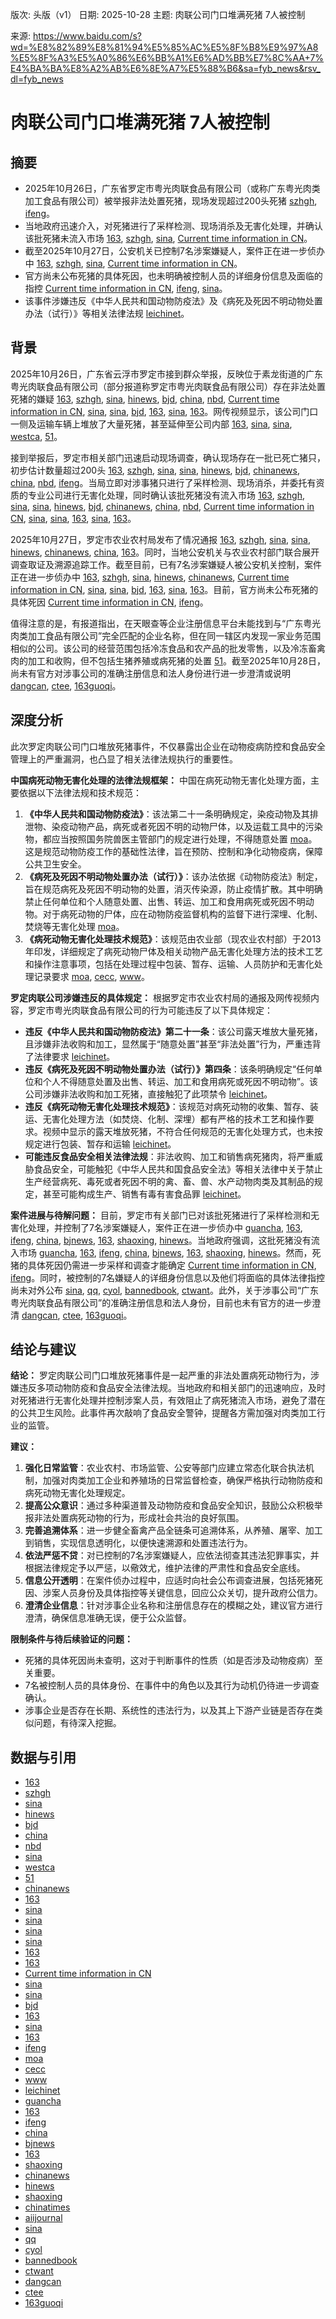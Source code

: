 版次: 头版（v1）
日期: 2025-10-28
主题: 肉联公司门口堆满死猪 7人被控制

来源: https://www.baidu.com/s?wd=%E8%82%89%E8%81%94%E5%85%AC%E5%8F%B8%E9%97%A8%E5%8F%A3%E5%A0%86%E6%BB%A1%E6%AD%BB%E7%8C%AA+7%E4%BA%BA%E8%A2%AB%E6%8E%A7%E5%88%B6&sa=fyb_news&rsv_dl=fyb_news

# 肉联公司门口堆满死猪 7人被控制

## 摘要
- 2025年10月26日，广东省罗定市粤光肉联食品有限公司（或称广东粤光肉类加工食品有限公司）被举报非法处置死猪，现场发现超过200头死猪 [szhgh](https://vertexaisearch.cloud.google.com/grounding-api-redirect/AUZIYQFK78xKcQmsQvIY6-DWIssuwG-fxa37_GmmYuUymO1d03yKL96XHljc-msuhtrrtPGH0IvI7qHfno_qnYs8vme7IvhFeLCtgiSyzegr9e1fk02rfT8dUAOLuBwSzIX5fWTus__adj7nuq1L3Ey_pN9QnUIp4lFTuj4K7g==), [ifeng](https://vertexaisearch.cloud.google.com/grounding-api-redirect/AUZIYQFzp6Yl-M6oAeVpsBRxGMV_FsjLG-Xs7FJ3l5aXLjSnh-ZM5Umt_YeyetK5Df-Vyr8GupGzDwLgUphkyJOMSEUoOuO0lcFjvjv7S6vafJnp7h-EeDO9eB5Nu8Rj-1pGog==)。
- 当地政府迅速介入，对死猪进行了采样检测、现场消杀及无害化处理，并确认该批死猪未流入市场 [163](https://vertexaisearch.cloud.google.com/grounding-api-redirect/AUZIYQEBYho52Ofnoa7qzk-d4tFn9sZccVGTMKRipjJbjT9CH3ZEjK3ZLBw7h6w-bYoJTq1WhXRJYpbjUE8cLlUyd4e9R-LPd_WUsn-h_l4ibUOn04QkfRhqhCU_D1RMMjPSUBfa3DIz6-YOACG01GEOiEw=), [szhgh](https://vertexaisearch.cloud.google.com/grounding-api-redirect/AUZIYQFK78xKcQmsQvIY6-DWIssuwG-fxa37_GmmYuUymO1d03yKL96XHljc-msuhtrrtPGH0IvI7qHfno_qnYs8vme7IvhFeLCtgiSyzegr9e1fk02rfT8dUAOLuBwSzIX5fWTus__adj7nuq1L3Ey_pN9QnUIp4lFTuj4K7g==), [sina](https://vertexaisearch.cloud.google.com/grounding-api-redirect/AUZIYQHvypLfOFxYghwuVkkN7qUFNVDsIR_6EDPkMv5VI5o8XJPt9qQG0WF8DX7yjNt7RMG_TiCA6HUGrr5fiTpQ_JTZH73tJmuo-c35eb4QQi_6xG7Vqv7abwH34425J0uPimGt8kOiYmSX0Why9j1ZlabO9kdlYXvIxU3ImjtiT3e_OREr7_-4q9PMFIRaSJxjKxVQzUl_qxL8Pg==), [Current time information in CN](https://www.google.com/search?q=time+in+CN)。
- 截至2025年10月27日，公安机关已控制7名涉案嫌疑人，案件正在进一步侦办中 [163](https://vertexaisearch.cloud.google.com/grounding-api-redirect/AUZIYQEBYho52Ofnoa7qzk-d4tFn9sZccVGTMKRipjJbjT9CH3ZEjK3ZLBw7h6w-bYoJTq1WhXRJYpbjUE8cLlUyd4e9R-LPd_WUsn-h_l4ibUOn04QkfRhqhCU_D1RMMjPSUBfa3DIz6-YOACG01GEOiEw=), [szhgh](https://vertexaisearch.cloud.google.com/grounding-api-redirect/AUZIYQFK78xKcQmsQvIY6-DWIssuwG-fxa37_GmmYuUymO1d03yKL96XHljc-msuhtrrtPGH0IvI7qHfno_qnYs8vme7IvhFeLCtgiSyzegr9e1fk02rfT8dUAOLuBwSzIX5fWTus__adj7nuq1L3Ey_pN9QnUIp4lFTuj4K7g==), [sina](https://vertexaisearch.cloud.google.com/grounding-api-redirect/AUZIYQHvypLfOFxYghwuVkkN7qUFNVDsIR_6EDPkMv5VI5o8XJPt9qQG0WF8DX7yjNt7RMG_TiCA6HUGrr5fiTpQ_JTZH73tJmuo-c35eb4QQi_6xG7Vqv7abwH34425J0uPimGt8kOiYmSX0Why9j1ZlabO9kdlYXvIxU3ImjtiT3e_OREr7_-4q9PMFIRaSJxjKxVQzUl_qxL8Pg==), [Current time information in CN](https://www.google.com/search?q=time+in+CN)。
- 官方尚未公布死猪的具体死因，也未明确被控制人员的详细身份信息及面临的指控 [Current time information in CN](https://www.google.com/search?q=time+in+CN), [ifeng](https://vertexaisearch.cloud.google.com/grounding-api-redirect/AUZIYQFzp6Yl-M6oAeVpsBRxGMV_FsjLG-Xs7FJ3l5aXLjSnh-ZM5Umt_YeyetK5Df-Vyr8GupGzDwLgUphkyJOMSEUoOuO0lcFjvjv7S6vafJnp7h-EeDO9eB5Nu8Rj-1pGog==), [sina](https://vertexaisearch.cloud.google.com/grounding-api-redirect/AUZIYQEPuROE8V4wHp7reiOq3PEknBWp_v6xeRC0Ytzw-7meKcgv6RihYH4EVhbcSrwhEXFZjJ3kBSKR3NCnH9JqpAzv9U_w1Z9eNk-l-TG37UM3cgIqS-Sn4zTji8bWwl9A2P0jDpDdaLCufRDNO-IphMoO9Lf9jdelJ64JbKXmCTzBYe1bVFM6-8oXV4aY3jUryxOQys7Aecr3)。
- 该事件涉嫌违反《中华人民共和国动物防疫法》及《病死及死因不明动物处置办法（试行）》等相关法律法规 [leichinet](https://vertexaisearch.cloud.google.com/grounding-api-redirect/AUZIYQEH8BDLDgYfKqUIntqBdBvb1vh-bfLq48GwPppAM0Bqao6jjwGhHxI0190_CR7aH4idBnCo4xXkBMXNJOW49eLfpcDKiii3DhulGn00EARZCNTIE1VG0lxJkF6p8mLEo22vx4dx)。

## 背景
2025年10月26日，广东省云浮市罗定市接到群众举报，反映位于素龙街道的广东粤光肉联食品有限公司（部分报道称罗定市粤光肉联食品有限公司）存在非法处置死猪的嫌疑 [163](https://vertexaisearch.cloud.google.com/grounding-api-redirect/AUZIYQEBYho52Ofnoa7qzk-d4tFn9sZccVGTMKRipjJbjT9CH3ZEjK3ZLBw7h6w-bYoJTq1WhXRJYpbjUE8cLlUyd4e9R-LPd_WUsn-h_l4ibUOn04QkfRhqhCU_D1RMMjPSUBfa3DIz6-YOACG01GEOiEw=), [szhgh](https://vertexaisearch.cloud.google.com/grounding-api-redirect/AUZIYQFK78xKcQmsQvIY6-DWIssuwG-fxa37_GmmYuUymO1d03yKL96XHljc-msuhtrrtPGH0IvI7qHfno_qnYs8vme7IvhFeLCtgiSyzegr9e1fk02rfT8dUAOLuBwSzIX5fWTus__adj7nuq1L3Ey_pN9QnUIp4lFTuj4K7g==), [sina](https://vertexaisearch.cloud.google.com/grounding-api-redirect/AUZIYQHvypLfOFxYghwuVkkN7qUFNVDsIR_6EDPkMv5VI5o8XJPt9qQG0WF8DX7yjNt7RMG_TiCA6HUGrr5fiTpQ_JTZH73tJmuo-c35eb4QQi_6xG7Vqv7abwH34425J0uPimGt8kOiYmSX0Why9j1ZlabO9kdlYXvIxU3ImjtiT3e_OREr7_-4q9PMFIRaSJxjKxVQzUl_qxL8Pg==), [hinews](https://vertexaisearch.cloud.google.com/grounding-api-redirect/AUZIYQF36lnn1vOjW21AItp7bcUdF2HZTIJA4fo-WlOYWB4WVZ0_wizBGmsxuvo71k68_PD6fCaz1scc_6Xe1pxXVSqVVVcpM8ro-uew6yuaPJmnfWFvELiD5YkGQdaVbyzefSjqPLIOdYz3-w==), [bjd](https://vertexaisearch.cloud.google.com/grounding-api-redirect/AUZIYQFhXC-U6eeSYnZQBPmGjVaQzrZPGecr_Khqer9nqHi-S4fBnjs4G68x_lgtMSwyjqafuQyXD_mFGnoP2GuPMjfyhEB3ASH1MqSiAFSxzDN-jxvqHbBCUKjaBTXaRbdubsxL3O_gZLnwlipqPWg=), [china](https://vertexaisearch.cloud.google.com/grounding-api-redirect/AUZIYQHs8T4mgsBN65-O6eUSu6ckNS3tJiwp_vTjo-gnwU9oJvClCxipM2ppuODJLJCy2PNq76AC2mDsKByilGGCSNEu-3Xay8eSA5DZ7CU8x-dti6X1d_gkvYqCiEwtbhmKaTc75PGYtPtsWqMx7Pl71m9U1T6BscQuvURlFA==), [nbd](https://vertexaisearch.cloud.google.com/grounding-api-redirect/AUZIYQG2QuNrWbpCDHXfD62NsUyHSuDIqnOpIWkWVXWGS2AX8O8JIx029F4-XT8LY2kAJvVDTh_CmTf90EkedMuE9mqVLyTTfmynI3tKOHTB3j8W2_hQFsURF13EasF7LhNkWZa-ZCiXoyxbFlnnGVSiNj7qCFo=), [Current time information in CN](https://www.google.com/search?q=time+in+CN), [sina](https://vertexaisearch.cloud.google.com/grounding-api-redirect/AUZIYQFx4DmMiXZA-ksKB7yqqTkbAznhRdvtiExUJKuq6Z-2RlBfIguVCfvKqmLeCxzqpYMaxBYCGtGfCZTOHljMxFOhblkjsWDNJGDrj6tkBsg86yZBiLWtqFF0hy7Y16LsuGI6pSifuOSLGDQwuD7u56lRPjWZrWwoyX1a5UmwZIEBherzFB4k41HN5_rpyRnfHe9giUZEaas5MQ==), [sina](https://vertexaisearch.cloud.google.com/grounding-api-redirect/AUZIYQHTQzud1JCh9r6D0itXuIY11w1k-p9zFVMdenqzp1sCqf54EBo-5w4En8nXhAa0wyz0vQXzT8zDAOQHihWSx5Cr4QCZtgxRuMgQ5tx4HacUSRC1jeZfIR6YFUiNN6cl08JdE1znuYySgT4rF22-23zqQ6fShbsmCqnj1KvhwvR886guCww3UfwPS68n6uxHtoTB1ehuQKvk0fJt_nVIn6e2WA==), [bjd](https://vertexaisearch.cloud.google.com/grounding-api-redirect/AUZIYQFuLyCMU_G5GttyZaHcnH1n3gWBQ3oFLxMl6KFgbilGeBuNVGz23RIPuv2t_BJDbpB_NJXK2JRO_REQQLNMTtiQ37It_ABw-uEkJ7zOjZLf4bngb2CIbGxVDcOyhS0jlV2VIoqCA7hyQJE_2-U=), [163](https://vertexaisearch.cloud.google.com/grounding-api-redirect/AUZIYQEhnZQ1YZWFYaNLoHPsP6BJfZHIDUnVKq2hX11de1I9IuEI4L29D-f8xCLDEI1QJZ3N3Tz2eI_zj3o37V8kOV9BTnEfoqlVNA9lu-w4Gz1dGUnbvo5vQVavz9xWgKyXoKgeiiCZv-ZKQgifDFLZIio=), [sina](https://vertexaisearch.cloud.google.com/grounding-api-redirect/AUZIYQGiqM0Ib4FoysgEDKbeVaDkNEZ6UAwV9lfhhGVWkh2xGuDg7XjB3OhUguU3DjFoaxoyDfuT9HuCPDmUMUG19egyg4a7eqKWzcYZlWfY1n5wnrnO_yowIRosM7NuaOarimVv0hwcSh8KasUtzTBsPJ_2Gi70XvfseB5aiI6guwPOZ1DHIr9RNpu5IEHZRMwpom6ylpsfsfo5Og==), [163](https://vertexaisearch.cloud.google.com/grounding-api-redirect/AUZIYQEiMLJuixyR86RMSk73KEX3KwaFZ2oMh1rl_gOlfJRkN8VOOBsixWqpSHswqa9zj1pzkXfCyDoSEM8AALcFkorf5Rr8hDY2sjZfGdw07pfM6F_bwe54KFAX6ZHLLqFoE1AwLaTiC5OqSj3sh2VtdhFaPeD8UAv_2gQedIZSzBF1fx8=)。网传视频显示，该公司门口一侧及运输车辆上堆放了大量死猪，甚至延伸至公司内部 [163](https://vertexaisearch.cloud.google.com/grounding-api-redirect/AUZIYQEBYho52Ofnoa7qzk-d4tFn9sZccVGTMKRipjJbjT9CH3ZEjK3ZLBw7h6w-bYoJTq1WhXRJYpbjUE8cLlUyd4e9R-LPd_WUsn-h_l4ibUOn04QkfRhqhCU_D1RMMjPSUBfa3DIz6-YOACG01GEOiEw=), [sina](https://vertexaisearch.cloud.google.com/grounding-api-redirect/AUZIYQHvypLfOFxYghwuVkkN7qUFNVDsIR_6EDPkMv5VI5o8XJPt9qQG0WF8DX7yjNt7RMG_TiCA6HUGrr5fiTpQ_JTZH73tJmuo-c35eb4QQi_6xG7Vqv7abwH34425J0uPimGt8kOiYmSX0Why9j1ZlabO9kdlYXvIxU3ImjtiT3e_OREr7_-4q9PMFIRaSJxjKxVQzUl_qxL8Pg==), [sina](https://vertexaisearch.cloud.google.com/grounding-api-redirect/AUZIYQGA9rdhErWFFJo1RMEqQtXwAillOYOT2h-QFphmaq_gtO3idKgIyAvc6B4AtFWgaa9S8ZGqJ7rfe6_PCUwIVRr-sNpjOMr87VBPAAtTvxGWmSFeOpEEskMbtarMvUMTFsEPMkQoEr0uw6R9jXGr--r2EGgeei7Csg6IP8tj3rs82eiHraUSsW6SLDnRZafrFP0t-Am5jDGZag==), [westca](https://vertexaisearch.cloud.google.com/grounding-api-redirect/AUZIYQH_1X17FHG-4Mn8EiOvc0TNmJ40mpk9b6_L0bMQBEZvvRv3tJAlJamhJxe1HQF9yiAbV78t89a5KBWUSG9Jd1GUK2aGU_qQfvbS8UiaMeBRTyV-eieFjAxOJLY6c-_cAyC7OrBBiZqJehw5B54VfTZm561G0bG62W2TwQmoxg==), [51](https://vertexaisearch.cloud.google.com/grounding-api-redirect/AUZIYQHwnTjXZwz50S3Zseni51SAqQaxKFMNBUZVfF6ZJ8JupDj2mNHNkNgbJr9u56I3AG3ubOMklDHGporPXBcNL6DPIr3fz1e_xu1OH20q1hw1hpouwW98OEXZltshiAtz_TlS5q5VhSgwPQJOAt31v-G0C31qDR5X)。

接到举报后，罗定市相关部门迅速启动现场调查，确认现场存在一批已死亡猪只，初步估计数量超过200头 [163](https://vertexaisearch.cloud.google.com/grounding-api-redirect/AUZIYQEBYho52Ofnoa7qzk-d4tFn9sZccVGTMKRipjJbjT9CH3ZEjK3ZLBw7h6w-bYoJTq1WhXRJYpbjUE8cLlUyd4e9R-LPd_WUsn-h_l4ibUOn04QkfRhqhCU_D1RMMjPSUBfa3DIz6-YOACG01GEOiEw=), [szhgh](https://vertexaisearch.cloud.google.com/grounding-api-redirect/AUZIYQFK78xKcQmsQvIY6-DWIssuwG-fxa37_GmmYuUymO1d03yKL96XHljc-msuhtrrtPGH0IvI7qHfno_qnYs8vme7IvhFeLCtgiSyzegr9e1fk02rfT8dUAOLuBwSzIX5fWTus__adj7nuq1L3Ey_pN9QnUIp4lFTuj4K7g==), [sina](https://vertexaisearch.cloud.google.com/grounding-api-redirect/AUZIYQHvypLfOFxYghwuVkkN7qUFNVDsIR_6EDPkMv5VI5o8XJPt9qQG0WF8DX7yjNt7RMG_TiCA6HUGrr5fiTpQ_JTZH73tJmuo-c35eb4QQi_6xG7Vqv7abwH34425J0uPimGt8kOiYmSX0Why9j1ZlabO9kdlYXvIxU3ImjtiT3e_OREr7_-4q9PMFIRaSJxjKxVQzUl_qxL8Pg==), [sina](https://vertexaisearch.cloud.google.com/grounding-api-redirect/AUZIYQGA9rdhErWFFJo1RMEqQtXwAillOYOT2h-QFphmaq_gtO3idKgIyAvc6B4AtFWgaa9S8ZGqJ7rfe6_PCUwIVRr-sNpjOMr87VBPAAtTvxGWmSFeOpEEskMbtarMvUMTFsEPMkQoEr0uw6R9jXGr--r2EGgeei7Csg6IP8tj3rs82eiHraUSsW6SLDnRZafrFP0t-Am5jDGZag==), [hinews](https://vertexaisearch.cloud.google.com/grounding-api-redirect/AUZIYQF36lnn1vOjW21AItp7bcUdF2HZTIJA4fo-WlOYWB4WVZ0_wizBGmsxuvo71k68_PD6fCaz1scc_6Xe1pxXVSqVVVcpM8ro-uew6yuaPJmnfWFvELiD5YkGQdaVbyzefSjqPLIOdYz3-w==), [bjd](https://vertexaisearch.cloud.google.com/grounding-api-redirect/AUZIYQFhXC-U6eeSYnZQBPmGjVaQzrZPGecr_Khqer9nqHi-S4fBnjs4G68x_lgtMSwyjqafuQyXD_mFGnoP2GuPMjfyhEB3ASH1MqSiAFSxzDN-jxvqHbBCUKjaBTXaRbdubsxL3O_gZLnwlipqPWg=), [chinanews](https://vertexaisearch.cloud.google.com/grounding-api-redirect/AUZIYQGGgEFOhtvG6VyaabeBgZebaxODHTtY2OrB21BtBsaaWWrlEjM_PSc7e_WdS-4Bk0Hc-OqEGTehQ5uMlY6906upz3miAiBFYMNodWm9UPGKvuAR73qqhzznqH_zaRMbgaIjmsupxEzjp_BCWLui-mQ9KmpOFQ==), [china](https://vertexaisearch.cloud.google.com/grounding-api-redirect/AUZIYQHs8T4mgsBN65-O6eUSu6ckNS3tJiwp_vTjo-gnwU9oJvClCxipM2ppuODJLJCy2PNq76AC2mDsKByilGGCSNEu-3Xay8eSA5DZ7CU8x-dti6X1d_gkvYqCiEwtbhmKaTc75PGYtPtsWqMx7Pl71m9U1T6BscQuvURlFA==), [nbd](https://vertexaisearch.cloud.google.com/grounding-api-redirect/AUZIYQG2QuNrWbpCDHXfD62NsUyHSuDIqnOpIWkWVXWGS2AX8O8JIx029F4-XT8LY2kAJvVDTh_CmTf90EkedMuE9mqVLyTTfmynI3tKOHTB3j8W2_hQFsURF13EasF7LhNkWZa-ZCiXoyxbFlnnGVSiNj7qCFo=), [ifeng](https://vertexaisearch.cloud.google.com/grounding-api-redirect/AUZIYQFzp6Yl-M6oAeVpsBRxGMV_FsjLG-Xs7FJ3l5aXLjSnh-ZM5Umt_YeyetK5Df-Vyr8GupGzDwLgUphkyJOMSEUoOuO0lcFjvjv7S6vafJnp7h-EeDO9eB5Nu8Rj-1pGog==)。当局立即对涉事猪只进行了采样检测、现场消杀，并委托有资质的专业公司进行无害化处理，同时确认该批死猪没有流入市场 [163](https://vertexaisearch.cloud.google.com/grounding-api-redirect/AUZIYQEBYho52Ofnoa7qzk-d4tFn9sZccVGTMKRipjJbjT9CH3ZEjK3ZLBw7h6w-bYoJTq1WhXRJYpbjUE8cLlUyd4e9R-LPd_WUsn-h_l4ibUOn04QkfRhqhCU_D1RMMjPSUBfa3DIz6-YOACG01GEOiEw=), [szhgh](https://vertexaisearch.cloud.google.com/grounding-api-redirect/AUZIYQFK78xKcQmsQvIY6-DWIssuwG-fxa37_GmmYuUymO1d03yKL96XHljc-msuhtrrtPGH0IvI7qHfno_qnYs8vme7IvhFeLCtgiSyzegr9e1fk02rfT8dUAOLuBwSzIX5fWTus__adj7nuq1L3Ey_pN9QnUIp4lFTuj4K7g==), [sina](https://vertexaisearch.cloud.google.com/grounding-api-redirect/AUZIYQHvypLfOFxYghwuVkkN7qUFNVDsIR_6EDPkMv5VI5o8XJPt9qQG0WF8DX7yjNt7RMG_TiCA6HUGrr5fiTpQ_JTZH73tJmuo-c35eb4QQi_6xG7Vqv7abwH34425J0uPimGt8kOiYmSX0Why9j1ZlabO9kdlYXvIxU3ImjtiT3e_OREr7_-4q9PMFIRaSJxjKxVQzUl_qxL8Pg==), [sina](https://vertexaisearch.cloud.google.com/grounding-api-redirect/AUZIYQGA9rdhErWFFJo1RMEqQtXwAillOYOT2h-QFphmaq_gtO3idKgIyAvc6B4AtFWgaa9S8ZGqJ7rfe6_PCUwIVRr-sNpjOMr87VBPAAtTvxGWmSFeOpEEskMbtarMvUMTFsEPMkQoEr0uw6R9jXGr--r2EGgeei7Csg6IP8tj3rs82eiHraUSsW6SLDnRZafrFP0t-Am5jDGZag==), [hinews](https://vertexaisearch.cloud.google.com/grounding-api-redirect/AUZIYQF36lnn1vOjW21AItp7bcUdF2HZTIJA4fo-WlOYWB4WVZ0_wizBGmsxuvo71k68_PD6fCaz1scc_6Xe1pxXVSqVVVcpM8ro-uew6yuaPJmnfWFvELiD5YkGQdaVbyzefSjqPLIOdYz3-w==), [bjd](https://vertexaisearch.cloud.google.com/grounding-api-redirect/AUZIYQFhXC-U6eeSYnZQBPmGjVaQzrZPGecr_Khqer9nqHi-S4fBnjs4G68x_lgtMSwyjqafuQyXD_mFGnoP2GuPMjfyhEB3ASH1MqSiAFSxzDN-jxvqHbBCUKjaBTXaRbdubsxL3O_gZLnwlipqPWg=), [chinanews](https://vertexaisearch.cloud.google.com/grounding-api-redirect/AUZIYQGGgEFOhtvG6VyaabeBgZebaxODHTtY2OrB21BtBsaaWWrlEjM_PSc7e_WdS-4Bk0Hc-OqEGTehQ5uMlY6906upz3miAiBFYMNodWm9UPGKvuAR73qqhzznqH_zaRMbgaIjmsupxEzjp_BCWLui-mQ9KmpOFQ==), [china](https://vertexaisearch.cloud.google.com/grounding-api-redirect/AUZIYQHs8T4mgsBN65-O6eUSu6ckNS3tJiwp_vTjo-gnwU9oJvClCxipM2ppuODJLJCy2PNq76AC2mDsKByilGGCSNEu-3Xay8eSA5DZ7CU8x-dti6X1d_gkvYqCiEwtbhmKaTc75PGYtPtsWqMx7Pl71m9U1T6BscQuvURlFA==), [nbd](https://vertexaisearch.cloud.google.com/grounding-api-redirect/AUZIYQG2QuNrWbpCDHXfD62NsUyHSuDIqnOpIWkWVXWGS2AX8O8JIx029F4-XT8LY2kAJvVDTh_CmTf90EkedMuE9mqVLyTTfmynI3tKOHTB3j8W2_hQFsURF13EasF7LhNkWZa-ZCiXoyxbFlnnGVSiNj7qCFo=), [Current time information in CN](https://www.google.com/search?q=time+in+CN), [sina](https://vertexaisearch.cloud.google.com/grounding-api-redirect/AUZIYQFx4DmMiXZA-ksKB7yqqTkbAznhRdvtiExUJKuq6Z-2RlBfIguVCfvKqmLeCxzqpYMaxBYCGtGfCZTOHljMxFOhblkjsWDNJGDrj6tkBsg86yZBiLWtqFF0hy7Y16LsuGI6pSifuOSLGDQwuD7u56lRPjWZrWwoyX1a5UmwZIEBherzFB4k41HN5_rpyRnfHe9giUZEaas5MQ==), [sina](https://vertexaisearch.cloud.google.com/grounding-api-redirect/AUZIYQHTQzud1JCh9r6D0itXuIY11w1k-p9zFVMdenqzp1sCqf54EBo-5w4En8nXhAa0wyz0vQXzT8zDAOQHihWSx5Cr4QCZtgxRuMgQ5tx4HacUSRC1jeZfIR6YFUiNN6cl08JdE1znuYySgT4rF22-23zqQ6fShbsmCqnj1KvhwvR886guCww3UfwPS68n6uxHtoTB1ehuQKvk0fJt_nVIn6e2WA==), [163](https://vertexaisearch.cloud.google.com/grounding-api-redirect/AUZIYQEhnZQ1YZWFYaNLoHPsP6BJfZHIDUnVKq2hX11de1I9IuEI4L29D-f8xCLDEI1QJZ3N3Tz2eI_zj3o37V8kOV9BTnEfoqlVNA9lu-w4Gz1dGUnbvo5vQVavz9xWgKyXoKgeiiCZv-ZKQgifDFLZIio=), [sina](https://vertexaisearch.cloud.google.com/grounding-api-redirect/AUZIYQGiqM0Ib4FoysgEDKbeVaDkNEZ6UAwV9lfhhGVWkh2xGuDg7XjB3OhUguU3DjFoaxoyDfuT9HuCPDmUMUG19egyg4a7eqKWzcYZlWfY1n5wnrnO_yowIRosM7NuaOarimVv0hwcSh8KasUtzTBsPJ_2Gi70XvfseB5aiI6guwPOZ1DHIr9RNpu5IEHZRMwpom6ylpsfsfo5Og==), [163](https://vertexaisearch.cloud.google.com/grounding-api-redirect/AUZIYQEiMLJuixyR86RMSk73KEX3KwaFZ2oMh1rl_gOlfJRkN8VOOBsixWqpSHswqa9zj1pzkXfCyDoSEM8AALcFkorf5Rr8hDY2sjZfGdw07pfM6F_bwe54KFAX6ZHLLqFoE1AwLaTiC5OqSj3sh2VtdhFaPeD8UAv_2gQedIZSzBF1fx8=)。

2025年10月27日，罗定市农业农村局发布了情况通报 [163](https://vertexaisearch.cloud.google.com/grounding-api-redirect/AUZIYQEBYho52Ofnoa7qzk-d4tFn9sZccVGTMKRipjJbjT9CH3ZEjK3ZLBw7h6w-bYoJTq1WhXRJYpbjUE8cLlUyd4e9R-LPd_WUsn-h_l4ibUOn04QkfRhqhCU_D1RMMjPSUBfa3DIz6-YOACG01GEOiEw=), [szhgh](https://vertexaisearch.cloud.google.com/grounding-api-redirect/AUZIYQFK78xKcQmsQvIY6-DWIssuwG-fxa37_GmmYuUymO1d03yKL96XHljc-msuhtrrtPGH0IvI7qHfno_qnYs8vme7IvhFeLCtgiSyzegr9e1fk02rfT8dUAOLuBwSzIX5fWTus__adj7nuq1L3Ey_pN9QnUIp4lFTuj4K7g==), [sina](https://vertexaisearch.cloud.google.com/grounding-api-redirect/AUZIYQHvypLfOFxYghwuVkkN7qUFNVDsIR_6EDPkMv5VI5o8XJPt9qQG0WF8DX7yjNt7RMG_TiCA6HUGrr5fiTpQ_JTZH73tJmuo-c35eb4QQi_6xG7Vqv7abwH34425J0uPimGt8kOiYmSX0Why9j1ZlabO9kdlYXvIxU3ImjtiT3e_OREr7_-4q9PMFIRaSJxjKxVQzUl_qxL8Pg==), [sina](https://vertexaisearch.cloud.google.com/grounding-api-redirect/AUZIYQGA9rdhErWFFJo1RMEqQtXwAillOYOT2h-QFphmaq_gtO3idKgIyAvc6B4AtFWgaa9S8ZGqJ7rfe6_PCUwIVRr-sNpjOMr87VBPAAtTvxGWmSFeOpEEskMbtarMvUMTFsEPMkQoEr0uw6R9jXGr--r2EGgeei7Csg6IP8tj3rs82eiHraUSsW6SLDnRZafrFP0t-Am5jDGZag==), [hinews](https://vertexaisearch.cloud.google.com/grounding-api-redirect/AUZIYQF36lnn1vOjW21AItp7bcUdF2HZTIJA4fo-WlOYWB4WVZ0_wizBGmsxuvo71k68_PD6fCaz1scc_6Xe1pxXVSqVVVcpM8ro-uew6yuaPJmnfWFvELiD5YkGQdaVbyzefSjqPLIOdYz3-w==), [chinanews](https://vertexaisearch.cloud.google.com/grounding-api-redirect/AUZIYQGGgEFOhtvG6VyaabeBgZebaxODHTtY2OrB21BtBsaaWWrlEjM_PSc7e_WdS-4Bk0Hc-OqEGTehQ5uMlY6906upz3miAiBFYMNodWm9UPGKvuAR73qqhzznqH_zaRMbgaIjmsupxEzjp_BCWLui-mQ9KmpOFQ==), [china](https://vertexaisearch.cloud.google.com/grounding-api-redirect/AUZIYQHs8T4mgsBN65-O6eUSu6ckNS3tJiwp_vTjo-gnwU9oJvClCxipM2ppuODJLJCy2PNq76AC2mDsKByilGGCSNEu-3Xay8eSA5DZ7CU8x-dti6X1d_gkvYqCiEwtbhmKaTc75PGYtPtsWqMx7Pl71m9U1T6BscQuvURlFA==), [163](https://vertexaisearch.cloud.google.com/grounding-api-redirect/AUZIYQFilUOmRSHuzjl7bPEPdbBxPfQ3A072nM11ikfs_gJtCJ_ZrhekVPBbarDaxT8QIVhYMqdogYVDiD4r6Ui3QvWl34RSa50e40BTls3CFugsGw_BW0uT9bhz9qgOvsyQkS3lB5euZlaBbqSmZFbgOiw=)。同时，当地公安机关与农业农村部门联合展开调查取证及溯源追踪工作。截至目前，已有7名涉案嫌疑人被公安机关控制，案件正在进一步侦办中 [163](https://vertexaisearch.cloud.google.com/grounding-api-redirect/AUZIYQEBYho52Ofnoa7qzk-d4tFn9sZccVGTMKRipjJbjT9CH3ZEjK3ZLBw7h6w-bYoJTq1WhXRJYpbjUE8cLlUyd4e9R-LPd_WUsn-h_l4ibUOn04QkfRhqhCU_D1RMMjPSUBfa3DIz6-YOACG01GEOiEw=), [szhgh](https://vertexaisearch.cloud.google.com/grounding-api-redirect/AUZIYQFK78xKcQmsQvIY6-DWIssuwG-fxa37_GmmYuUymO1d03yKL96XHljc-msuhtrrtPGH0IvI7qHfno_qnYs8vme7IvhFeLCtgiSyzegr9e1fk02rfT8dUAOLuBwSzIX5fWTus__adj7nuq1L3Ey_pN9QnUIp4lFTuj4K7g==), [sina](https://vertexaisearch.cloud.google.com/grounding-api-redirect/AUZIYQHvypLfOFxYghwuVkkN7qUFNVDsIR_6EDPkMv5VI5o8XJPt9qQG0WF8DX7yjNt7RMG_TiCA6HUGrr5fiTpQ_JTZH73tJmuo-c35eb4QQi_6xG7Vqv7abwH34425J0uPimGt8kOiYmSX0Why9j1ZlabO9kdlYXvIxU3ImjtiT3e_OREr7_-4q9PMFIRaSJxjKxVQzUl_qxL8Pg==), [hinews](https://vertexaisearch.cloud.google.com/grounding-api-redirect/AUZIYQF36lnn1vOjW21AItp7bcUdF2HZTIJA4fo-WlOYWB4WVZ0_wizBGmsxuvo71k68_PD6fCaz1scc_6Xe1pxXVSqVVVcpM8ro-uew6yuaPJmnfWFvELiD5YkGQdaVbyzefSjqPLIOdYz3-w==), [chinanews](https://vertexaisearch.cloud.google.com/grounding-api-redirect/AUZIYQGGgEFOhtvG6VyaabeBgZebaxODHTtY2OrB21BtBsaaWWrlEjM_PSc7e_WdS-4Bk0Hc-OqEGTehQ5uMlY6906upz3miAiBFYMNodWm9UPGKvuAR73qqhzznqH_zaRMbgaIjmsupxEzjp_BCWLui-mQ9KmpOFQ==), [Current time information in CN](https://www.google.com/search?q=time+in+CN), [sina](https://vertexaisearch.cloud.google.com/grounding-api-redirect/AUZIYQFx4DmMiXZA-ksKB7yqqTkbAznhRdvtiExUJKuq6Z-2RlBfIguVCfvKqmLeCxzqpYMaxBYCGtGfCZTOHljMxFOhblkjsWDNJGDrj6tkBsg86yZBiLWtqFF0hy7Y16LsuGI6pSifuOSLGDQwuD7u56lRPjWZrWwoyX1a5UmwZIEBherzFB4k41HN5_rpyRnfHe9giUZEaas5MQ==), [sina](https://vertexaisearch.cloud.google.com/grounding-api-redirect/AUZIYQHTQzud1JCh9r6D0itXuIY11w1k-p9zFVMdenqzp1sCqf54EBo-5w4En8nXhAa0wyz0vQXzT8zDAOQHihWSx5Cr4QCZtgxRuMgQ5tx4HacUSRC1jeZfIR6YFUiNN6cl08JdE1znuYySgT4rF22-23zqQ6fShbsmCqnj1KvhwvR886guCww3UfwPS68n6uxHtoTB1ehuQKvk0fJt_nVIn6e2WA==), [bjd](https://vertexaisearch.cloud.google.com/grounding-api-redirect/AUZIYQFuLyCMU_G5GttyZaHcnH1n3gWBQ3oFLxMl6KFgbilGeBuNVGz23RIPuv2t_BJDbpB_NJXK2JRO_REQQLNMTtiQ37It_ABw-uEkJ7zOjZLf4bngb2CIbGxVDcOyhS0jlV2VIoqCA7hyQJE_2-U=), [163](https://vertexaisearch.cloud.google.com/grounding-api-redirect/AUZIYQEhnZQ1YZWFYaNLoHPsP6BJfZHIDUnVKq2hX11de1I9IuEI4L29D-f8xCLDEI1QJZ3N3Tz2eI_zj3o37V8kOV9BTnEfoqlVNA9lu-w4Gz1dGUnbvo5vQVavz9xWgKyXoKgeiiCZv-ZKQgifDFLZIio=), [sina](https://vertexaisearch.cloud.google.com/grounding-api-redirect/AUZIYQGiqM0Ib4FoysgEDKbeVaDkNEZ6UAwV9lfhhGVWkh2xGuDg7XjB3OhUguU3DjFoaxoyDfuT9HuCPDmUMUG19egyg4a7eqKWzcYZlWfY1n5wnrnO_yowIRosM7NuaOarimVv0hwcSh8KasUtzTBsPJ_2Gi70XvfseB5aiI6guwPOZ1DHIr9RNpu5IEHZRMwpom6ylpsfsfo5Og==), [163](https://vertexaisearch.cloud.google.com/grounding-api-redirect/AUZIYQEiMLJuixyR86RMSk73KEX3KwaFZ2oMh1rl_gOlfJRkN8VOOBsixWqpSHswqa9zj1pzkXfCyDoSEM8AALcFkorf5Rr8hDY2sjZfGdw07pfM6F_bwe54KFAX6ZHLLqFoE1AwLaTiC5OqSj3sh2VtdhFaPeD8UAv_2gQedIZSzBF1fx8=)。目前，官方尚未公布死猪的具体死因 [Current time information in CN](https://www.google.com/search?q=time+in+CN), [ifeng](https://vertexaisearch.cloud.google.com/grounding-api-redirect/AUZIYQFzp6Yl-M6oAeVpsBRxGMV_FsjLG-Xs7FJ3l5aXLjSnh-ZM5Umt_YeyetK5Df-Vyr8GupGzDwLgUphkyJOMSEUoOuO0lcFjvjv7S6vafJnp7h-EeDO9eB5Nu8Rj-1pGog==)。

值得注意的是，有报道指出，在天眼查等企业注册信息平台未能找到与“广东粤光肉类加工食品有限公司”完全匹配的企业名称，但在同一辖区内发现一家业务范围相似的公司。该公司的经营范围包括冷冻食品和农产品的批发零售，以及冷冻畜禽肉的加工和收购，但不包括生猪养殖或病死猪的处置 [51](https://vertexaisearch.cloud.google.com/grounding-api-redirect/AUZIYQHwnTjXZwz50S3Zseni51SAqQaxKFMNBUZVfF6ZJ8JupDj2mNHNkNgbJr9u56I3AG3ubOMklDHGporPXBcNL6DPIr3fz1e_xu1OH20q1hw1hpouwW98OEXZltshiAtz_TlS5q5VhSgwPQJOAt31v-G0C31qDR5X)。截至2025年10月28日，尚未有官方对涉事公司的准确注册信息和法人身份进行进一步澄清或说明 [dangcan](https://vertexaisearch.cloud.google.com/grounding-api-redirect/AUZIYQEhM_M6JJlcGIlSGiWayohlR57EvJ0WQkSmjxCdXrYhk1L_We4O0gG_uNiJjqC39_dyAp_MzYpXlF8Xk4DSSJL0lz8mioOvV_nNOJwKy5m6upm9), [ctee](https://vertexaisearch.cloud.google.com/grounding-api-redirect/AUZIYQFJDuLPi5taFZPtZ0LAAOOMhOy8VbMV4ibHuFgYX2Jw_5ii85W6DQGgwr6S3RFmW0SM0cpitKPivKQgajycQbnKMIyTX1BBqJ2b6dtde65LZHmqHqz0_-f3BzjGwjGrfGcyiXyME7Nn5b0dj9Y=), [163guoqi](https://vertexaisearch.cloud.google.com/grounding-api-redirect/AUZIYQEhiPaLp1dRCyDCMlHjqXllnIdpZr1K6B1Bd1XbtnVWooN_hb3Wooktjea44-uj-Y-ycsMSm_-uelooTOL11KUTa21nBhVftbhTvZFI5JzBdunN6uoP1M9zOZfTIOEDkV0wnEaJ54w=)。

## 深度分析
此次罗定肉联公司门口堆放死猪事件，不仅暴露出企业在动物疫病防控和食品安全管理上的严重漏洞，也凸显了相关法律法规执行的重要性。

**中国病死动物无害化处理的法律法规框架：**
中国在病死动物无害化处理方面，主要依据以下法律法规和技术规范：
1.  **《中华人民共和国动物防疫法》**：该法第二十一条明确规定，染疫动物及其排泄物、染疫动物产品，病死或者死因不明的动物尸体，以及运载工具中的污染物，都应当按照国务院兽医主管部门的规定进行处理，不得随意处置 [moa](https://vertexaisearch.cloud.google.com/grounding-api-redirect/AUZIYQHePHi_WD5IZjX3qD7Iq4rbyTMpDVDU9JL3zkXSkOPMZLDnNSTRSLSqZLlGdt-ogzYiMAHSoDWxN_4zNrIYUrX2oLYqsTHLJ1V08kLvsOWJHELWVucsnIr-_8zURQ_I1fTDdwLg1Ji2jBvh7d7D-L1_mPpFdThaRcoJ34qerg==)。这是规范动物防疫工作的基础性法律，旨在预防、控制和净化动物疫病，保障公共卫生安全。
2.  **《病死及死因不明动物处置办法（试行）》**：该办法依据《动物防疫法》制定，旨在规范病死及死因不明动物的处置，消灭传染源，防止疫情扩散。其中明确禁止任何单位和个人随意处置、出售、转运、加工和食用病死或死因不明动物。对于病死动物的尸体，应在动物防疫监督机构的监督下进行深埋、化制、焚烧等无害化处理 [moa](https://vertexaisearch.cloud.google.com/grounding-api-redirect/AUZIYQHePHi_WD5IZjX3qD7Iq4rbyTMpDVDU9JL3zkXSkOPMZLDnNSTRSLSqZLlGdt-ogzYiMAHSoDWxN_4zNrIYUrX2oLYqsTHLJ1V08kLvsOWJHELWVucsnIr-_8zURQ_I1fTDdwLg1Ji2jBvh7d7D-L1_mPpFdThaRcoJ34qerg==)。
3.  **《病死动物无害化处理技术规范》**：该规范由农业部（现农业农村部）于2013年印发，详细规定了病死动物尸体及相关动物产品无害化处理方法的技术工艺和操作注意事项，包括在处理过程中包装、暂存、运输、人员防护和无害化处理记录要求 [moa](https://vertexaisearch.cloud.google.com/grounding-api-redirect/AUZIYQHePHi_WD5IZjX3qD7Iq4rbyTMpDVDU9JL3zkXSkOPMZLDnNSTRSLSqZLlGdt-ogzYiMAHSoDWxN_4zNrIYUrX2oLYqsTHLJ1V08kLvsOWJHELWVucsnIr-_8zURQ_I1fTDdwLg1Ji2jBvh7d7D-L1_mPpFdThaRcoJ34qerg==), [cecc](https://vertexaisearch.cloud.google.com/grounding-api-redirect/AUZIYQGuISWlNkLwl-QXA6GO9il4y52Ud87boF_KmnckDTfKXAJqNJx1rxPEH50ZzPlDhQMH9M94RMI-7FASnMWLDJ5b-5MZVntfG7w01i-rNK-ZhtOLUExjAFTAr9sEF2oJtMqS3eA_YXKSUVjnVCZ7xE2uGPo-V_pZwyWU2021EG2EeMk92hVQPq-HqECVqxtV6b8L9lOZwL28qQB3NdBUGUuz), [www](https://vertexaisearch.cloud.google.com/grounding-api-redirect/AUZIYQEuIl0yEhbqBlUcFl7-VvUR3UD7E3oQzikGE4X2CNRalDVXAeX7txnmLOVJoP1ebU36CkkLOwPxhJ3f25vL27sFKy44dOQasYQGchOtETDZ6B_J4XrxvtazK0qJUW06unzBwAopuw5j1Qt34Q2GcpYa1By1Scs=)。

**罗定肉联公司涉嫌违反的具体规定：**
根据罗定市农业农村局的通报及网传视频内容，罗定市粤光肉联食品有限公司的行为可能违反了以下具体规定：
-   **违反《中华人民共和国动物防疫法》第二十一条**：该公司露天堆放大量死猪，且涉嫌非法收购和加工，显然属于“随意处置”甚至“非法处置”行为，严重违背了法律要求 [leichinet](https://vertexaisearch.cloud.google.com/grounding-api-redirect/AUZIYQEH8BDLDgYfKqUIntqBdBvb1vh-bfLq48GwPppAM0Bqao6jjwGhHxI0190_CR7aH4idBnCo4xXkBMXNJOW49eLfpcDKiii3DhulGn00EARZCNTIE1VG0lxJkF6p8mLEo22vx4dx)。
-   **违反《病死及死因不明动物处置办法（试行）》第四条**：该条明确规定“任何单位和个人不得随意处置及出售、转运、加工和食用病死或死因不明动物”。该公司涉嫌非法收购和加工死猪，直接触犯了此项禁令 [leichinet](https://vertexaisearch.cloud.google.com/grounding-api-redirect/AUZIYQEH8BDLDgYfKqUIntqBdBvb1vh-bfLq48GwPppAM0Bqao6jjwGhHxI0190_CR7aH4idBnCo4xXkBMXNJOW49eLfpcDKiii3DhulGn00EARZCNTIE1VG0lxJkF6p8mLEo22vx4dx)。
-   **违反《病死动物无害化处理技术规范》**：该规范对病死动物的收集、暂存、装运、无害化处理方法（如焚烧、化制、深埋）都有严格的技术工艺和操作要求。视频中显示的露天堆放死猪，不符合任何规范的无害化处理方式，也未按规定进行包装、暂存和运输 [leichinet](https://vertexaisearch.cloud.google.com/grounding-api-redirect/AUZIYQEH8BDLDgYfKqUIntqBdBvb1vh-bfLq48GwPppAM0Bqao6jjwGhHxI0190_CR7aH4idBnCo4xXkBMXNJOW49eLfpcDKiii3DhulGn00EARZCNTIE1VG0lxJkF6p8mLEo22vx4dx)。
-   **可能违反食品安全相关法律法规**：非法收购、加工和销售病死猪肉，将严重威胁食品安全，可能触犯《中华人民共和国食品安全法》等相关法律中关于禁止生产经营病死、毒死或者死因不明的禽、畜、兽、水产动物肉类及其制品的规定，甚至可能构成生产、销售有毒有害食品罪 [leichinet](https://vertexaisearch.cloud.google.com/grounding-api-redirect/AUZIYQEH8BDLDgYfKqUIntqBdBvb1vh-bfLq48GwPppAM0Bqao6jjwGhHxI0190_CR7aH4idBnCo4xXkBMXNJOW49eLfpcDKiii3DhulGn00EARZCNTIE1VG0lxJkF6p8mLEo22vx4dx)。

**案件进展与待解问题：**
目前，罗定市有关部门已对该批死猪进行了采样检测和无害化处理，并控制了7名涉案嫌疑人，案件正在进一步侦办中 [guancha](https://vertexaisearch.cloud.google.com/grounding-api-redirect/AUZIYQHqriVg5o0P-VTw7xpuxSffPu6qonkcgdKczRtdhq3u9PMQhIev8D84lgS9vGyepwKJsMe-CzH7RdDmqV4Z1RtSip54hZfLKAJu7FMF3SpJ0AdMHbufAB9KzdJMn9fst9WV4Px9FkMqlSzXoDsimhw6AQ==), [163](https://vertexaisearch.cloud.google.com/grounding-api-redirect/AUZIYQHb4kWc2rpci1sG1EJ9x9nCUkvD5quQpmSQXZhzV0lRGb4ayeJejcADKcm5XzYmWF49FGNcx8KPoFX9oStWHuuU1HN2ryYKrCAIu4KnO6ZidR6fofLriMJp_wMHqOTzgjOAmMLAnTdG97w6k00aog==), [ifeng](https://vertexaisearch.cloud.google.com/grounding-api-redirect/AUZIYQEajLZ3dEPJpJLxLyiSjlW21mRn8EoBU019aZ-AwuN5P476MkBEYTH8FaQKUQvpq8K2wI-MRgXtS-5LIufjNpIwFRheLAjCl8Yzizej-ulwOGGlXHVXfcU55qENut6u), [china](https://vertexaisearch.cloud.google.com/grounding-api-redirect/AUZIYQGB2ayca8QyV8ehoTSlBTmyW4f4nJgNke8BhcdOvdQ9cgEv9rDzaxVC0kTK1WJxQpQqzPihoqYsqjcianFcoLhP5E91bnWRQx6HvwJ6Is8DtW9PhCj26sb7G3Rf1vr-xiY7kH78AxU8P-bexCO3-2dbH-qswUnTelnH), [bjnews](https://vertexaisearch.cloud.google.com/grounding-api-redirect/AUZIYQGLy1rTT0y-ksxYcOIZLK6eeBxw1IklKpuO8-8xS88Lv7eGsenbMVjmH9RvI_rMqAKzolHBYrBEpxFbcup2mplNiwGqsLAtj40atSOXR4CEreGaRNZzWiK2tDgagPqF_ulEbFKv5L71vKvXwDCVNyVV), [163](https://vertexaisearch.cloud.google.com/grounding-api-redirect/AUZIYQGxrMlwPUuyo03n7TvypGNCK82h71qUbv7x2t1reZ7nZ4FQmm3HhBAhJKSZD_VtIA4Rrb99o34sMte5Yop5GgruNjw2fNxi0U3r3nNPZDpA6eWn7DkEMVxXUNFpX6Qvwj7hFy-7MIBJOJi_x6ekJA==), [shaoxing](https://vertexaisearch.cloud.google.com/grounding-api-redirect/AUZIYQG7lb-dkkOVf9mJFWjfwVcOrDzl6fXATeKLgOWReKixm_qellmsMH43etucsm-d-4CunSwrP1UNBH30PAcGBWoGbWkKlYH6izJKM2kV4rOb1GKcfK55D_mM0wWcAclkcl0lI00=), [hinews](https://vertexaisearch.cloud.google.com/grounding-api-redirect/AUZIYQHhDKlooeP4qS1fDgFjx0UY0RmtFOWCn_VGoBaLkor1NkpNk8QfTOzSfxly314JWHSLMCVJuB2FFX33XxcbVMAAbCL6p314sMjmoio8mdYTOwwFKwxam5UDVhBVIp_A9XDEjjSUMCpp)。当地政府强调，这批死猪没有流入市场 [guancha](https://vertexaisearch.cloud.google.com/grounding-api-redirect/AUZIYQHqriVg5o0P-VTw7xpuxSffPu6qonkcgdKczRtdhq3u9PMQhIev8D84lgS9vGyepwKJsMe-CzH7RdDmqV4Z1RtSip54hZfLKAJu7FMF3SpJ0AdMHbufAB9KzdJMn9fst9WV4Px9FkMqlSzXoDsimhw6AQ==), [163](https://vertexaisearch.cloud.google.com/grounding-api-redirect/AUZIYQHb4kWc2rpci1sG1EJ9x9nCUkvD5quQpmSQXZhzV0lRGb4ayeJejcADKcm5XzYmWF49FGNcx8KPoFX9oStWHuuU1HN2ryYKrCAIu4KnO6ZidR6fofLriMJp_wMHqOTzgjOAmMLAnTdG97w6k00aog==), [ifeng](https://vertexaisearch.cloud.google.com/grounding-api-redirect/AUZIYQEajLZ3dEPJpJLxLyiSjlW21mRn8EoBU019aZ-AwuN5P476MkBEYTH8FaQKUQvpq8K2wI-MRgXtS-5LIufjNpIwFRheLAjCl8Yzizej-ulwOGGlXHVXfcU55qENut6u), [china](https://vertexaisearch.cloud.google.com/grounding-api-redirect/AUZIYQGB2ayca8QyV8ehoTSlBTmyW4f4nJgNke8BhcdOvdQ9cgEv9rDzaxVC0kTK1WJxQpQqzPihoqYsqjcianFcoLhP5E91bnWRQx6HvwJ6Is8DtW9PhCj26sb7G3Rf1vr-xiY7kH78AxU8P-bexCO3-2dbH-qswUnTelnH), [bjnews](https://vertexaisearch.cloud.google.com/grounding-api-redirect/AUZIYQGLy1rTT0y-ksxYcOIZLK6eeBxw1IklKpuO8-8xS88Lv7eGsenbMVjmH9RvI_rMqAKzolHBYrBEpxFbcup2mplNiwGqsLAtj40atSOXR4CEreGaRNZzWiK2tDgagPqF_ulEbFKv5L71vKvXwDCVNyVV), [163](https://vertexaisearch.cloud.google.com/grounding-api-redirect/AUZIYQGxrMlwPUuyo03n7TvypGNCK82h71qUbv7x2t1reZ7nZ4FQmm3HhBAhJKSZD_VtIA4Rrb99o34sMte5Yop5GgruNjw2fNxi0U3r3nNPZDpA6eWn7DkEMVxXUNFpX6Qvwj7hFy-7MIBJOJi_x6ekJA==), [shaoxing](https://vertexaisearch.cloud.google.com/grounding-api-redirect/AUZIYQG7lb-dkkOVf9mJFWjfwVcOrDzl6fXATeKLgOWReKixm_qellmsMH43etucsm-d-4CunSwrP1UNBH30PAcGBWoGbWkKlYH6izJKM2kV4rOb1GKcfK55D_mM0wWcAclkcl0lI00=), [hinews](https://vertexaisearch.cloud.google.com/grounding-api-redirect/AUZIYQHhDKlooeP4qS1fDgFjx0UY0RmtFOWCn_VGoBaLkor1NkpNk8QfTOzSfxly314JWHSLMCVJuB2FFX33XxcbVMAAbCL6p314sMjmoio8mdYTOwwFKwxam5UDVhBVIp_A9XDEjjSUMCpp)。然而，死猪的具体死因仍需进一步采样和调查才能确定 [Current time information in CN](https://www.google.com/search?q=time+in+CN), [ifeng](https://vertexaisearch.cloud.google.com/grounding-api-redirect/AUZIYQFzp6Yl-M6oAeVpsBRxGMV_FsjLG-Xs7FJ3l5aXLjSnh-ZM5Umt_YeyetK5Df-Vyr8GupGzDwLgUphkyJOMSEUoOuO0lcFjvjv7S6vafJnp7h-EeDO9eB5Nu8Rj-1pGog==)。同时，被控制的7名嫌疑人的详细身份信息以及他们将面临的具体法律指控尚未对外公布 [sina](https://vertexaisearch.cloud.google.com/grounding-api-redirect/AUZIYQEPuROE8V4wHp7reiOq3PEknBWp_v6xeRC0Ytzw-7meKcgv6RihYH4EVhbcSrwhEXFZjJ3kBSKR3NCnH9JqpAzv9U_w1Z9eNk-l-TG37UM3cgIqS-Sn4zTji8bWwl9A2P0jDpDdaLCufRDNO-IphMoO9Lf9jdelJ64JbKXmCTzBYe1bVFM6-8oXV4aY3jUryxOQys7Aecr3), [qq](https://vertexaisearch.cloud.google.com/grounding-api-redirect/AUZIYQFKN7WjH8WXo_3hdvMXHMB3D9G_9nt-IkNEC4TE4bq-yAKUiKTlWytZT8RNiFamcqeynDHaEgObcMByeme1xW48-i74o9_QfFzmMTzqp_RQ9kH-PU1QM2T1dj_0zJFRcAwEeCMsYw==), [cyol](https://vertexaisearch.cloud.google.com/grounding-api-redirect/AUZIYQGXuo_QxFcDzcBZnkUtGr2cZg_jN0svFO96HzNSTQiAtkfXaIwVup3WWeD6pt5G9x_4TeVIsuDXvlyLmXQNMkO8XASCPa_tgPz4e9ZsAZisWME2BU3B), [bannedbook](https://vertexaisearch.cloud.google.com/grounding-api-redirect/AUZIYQGoGx6M2WbdQ13I_kdjDwC2kv-D1_xDaEfsmEHCmdqWLgMV-8s6OqwD4dKEANZFfGDatFWBVAYRjdp6Aq8JbYC3TUtrpm_ruVTzeWZPevaldgfCBsrmS2bhEZX18imvxot4FEgS76q8z-UHhcswwuRa2_JHcz57d7WtGKs=), [ctwant](https://vertexaisearch.cloud.google.com/grounding-api-redirect/AUZIYQFGgp02WkW5q5qpZodCGB4IzCKMMQobkKHReU71seZ1FFH4asJCCekaoGlqJy29nnH6D5KOQ6EhzjZgw_1F6pJHelOzUn3lw66f86h6ST78zM2P-844kHGr3qLjJhXaZGWcM0o8uXigKbAskw==)。此外，关于涉事公司“广东粤光肉联食品有限公司”的准确注册信息和法人身份，目前也未有官方的进一步澄清 [dangcan](https://vertexaisearch.cloud.google.com/grounding-api-redirect/AUZIYQEhM_M6JJlcGIlSGiWayohlR57EvJ0WQkSmjxCdXrYhk1L_We4O0gG_uNiJjqC39_dyAp_MzYpXlF8Xk4DSSJL0lz8mioOvV_nNOJwKy5m6upm9), [ctee](https://vertexaisearch.cloud.google.com/grounding-api-redirect/AUZIYQFJDuLPi5taFZPtZ0LAAOOMhOy8VbMV4ibHuFgYX2Jw_5ii85W6DQGgwr6S3RFmW0SM0cpitKPivKQgajycQbnKMIyTX1BBqJ2b6dtde65LZHmqHqz0_-f3BzjGwjGrfGcyiXyME7Nn5b0dj9Y=), [163guoqi](https://vertexaisearch.cloud.google.com/grounding-api-redirect/AUZIYQEhiPaLp1dRCyDCMlHjqXllnIdpZr1K6B1Bd1XbtnVWooN_hb3Wooktjea44-uj-Y-ycsMSm_-uelooTOL11KUTa21nBhVftbhTvZFI5JzBdunN6uoP1M9zOZfTIOEDkV0wnEaJ54w=)。

## 结论与建议
**结论：**
罗定肉联公司门口堆放死猪事件是一起严重的非法处置病死动物行为，涉嫌违反多项动物防疫和食品安全法律法规。当地政府和相关部门的迅速响应，及时对死猪进行无害化处理并控制涉案人员，有效阻止了病死猪流入市场，避免了潜在的公共卫生风险。此事件再次敲响了食品安全警钟，提醒各方需加强对肉类加工行业的监管。

**建议：**
1.  **强化日常监管**：农业农村、市场监管、公安等部门应建立常态化联合执法机制，加强对肉类加工企业和养殖场的日常监督检查，确保严格执行动物防疫和病死动物无害化处理规定。
2.  **提高公众意识**：通过多种渠道普及动物防疫和食品安全知识，鼓励公众积极举报非法处置病死动物的行为，形成社会共治的良好氛围。
3.  **完善追溯体系**：进一步健全畜禽产品全链条可追溯体系，从养殖、屠宰、加工到销售，实现信息透明化，以便快速溯源和处置违法行为。
4.  **依法严惩不贷**：对已控制的7名涉案嫌疑人，应依法彻查其违法犯罪事实，并根据法律规定予以严惩，以儆效尤，维护法律的严肃性和食品安全底线。
5.  **信息公开透明**：在案件侦办过程中，应适时向社会公布调查进展，包括死猪死因、涉案人员身份及具体指控等关键信息，回应公众关切，提升政府公信力。
6.  **澄清企业信息**：针对涉事企业名称和注册信息存在的模糊之处，建议官方进行澄清，确保信息准确无误，便于公众监督。

**限制条件与待后续验证的问题：**
-   死猪的具体死因尚未查明，这对于判断事件的性质（如是否涉及动物疫病）至关重要。
-   7名被控制人员的具体身份、在事件中的角色以及其行为动机仍待进一步调查确认。
-   涉事企业是否存在长期、系统性的违法行为，以及其上下游产业链是否存在类似问题，有待深入挖掘。

## 数据与引用
- [163](https://vertexaisearch.cloud.google.com/grounding-api-redirect/AUZIYQEBYho52Ofnoa7qzk-d4tFn9sZccVGTMKRipjJbjT9CH3ZEjK3ZLBw7h6w-bYoJTq1WhXRJYpbjUE8cLlUyd4e9R-LPd_WUsn-h_l4ibUOn04QkfRhqhCU_D1RMMjPSUBfa3DIz6-YOACG01GEOiEw=)
- [szhgh](https://vertexaisearch.cloud.google.com/grounding-api-redirect/AUZIYQFK78xKcQmsQvIY6-DWIssuwG-fxa37_GmmYuUymO1d03yKL96XHljc-msuhtrrtPGH0IvI7qHfno_qnYs8vme7IvhFeLCtgiSyzegr9e1fk02rfT8dUAOLuBwSzIX5fWTus__adj7nuq1L3Ey_pN9QnUIp4lFTuj4K7g==)
- [sina](https://vertexaisearch.cloud.google.com/grounding-api-redirect/AUZIYQHvypLfOFxYghwuVkkN7qUFNVDsIR_6EDPkMv5VI5o8XJPt9qQG0WF8DX7yjNt7RMG_TiCA6HUGrr5fiTpQ_JTZH73tJmuo-c35eb4QQi_6xG7Vqv7abwH34425J0uPimGt8kOiYmSX0Why9j1ZlabO9kdlYXvIxU3ImjtiT3e_OREr7_-4q9PMFIRaSJxjKxVQzUl_qxL8Pg==)
- [hinews](https://vertexaisearch.cloud.google.com/grounding-api-redirect/AUZIYQF36lnn1vOjW21AItp7bcUdF2HZTIJA4fo-WlOYWB4WVZ0_wizBGmsxuvo71k68_PD6fCaz1scc_6Xe1pxXVSqVVVcpM8ro-uew6yuaPJmnfWFvELiD5YkGQdaVbyzefSjqPLIOdYz3-w==)
- [bjd](https://vertexaisearch.cloud.google.com/grounding-api-redirect/AUZIYQFhXC-U6eeSYnZQBPmGjVaQzrZPGecr_Khqer9nqHi-S4fBnjs4G68x_lgtMSwyjqafuQyXD_mFGnoP2GuPMjfyhEB3ASH1MqSiAFSxzDN-jxvqHbBCUKjaBTXaRbdubsxL3O_gZLnwlipqPWg=)
- [china](https://vertexaisearch.cloud.google.com/grounding-api-redirect/AUZIYQHs8T4mgsBN65-O6eUSu6ckNS3tJiwp_vTjo-gnwU9oJvClCxipM2ppuODJLJCy2PNq76AC2mDsKByilGGCSNEu-3Xay8eSA5DZ7CU8x-dti6X1d_gkvYqCiEwtbhmKaTc75PGYtPtsWqMx7Pl71m9U1T6BscQuvURlFA==)
- [nbd](https://vertexaisearch.cloud.google.com/grounding-api-redirect/AUZIYQG2QuNrWbpCDHXfD62NsUyHSuDIqnOpIWkWVXWGS2AX8O8JIx029F4-XT8LY2kAJvVDTh_CmTf90EkedMuE9mqVLyTTfmynI3tKOHTB3j8W2_hQFsURF13EasF7LhNkWZa-ZCiXoyxbFlnnGVSiNj7qCFo=)
- [sina](https://vertexaisearch.cloud.google.com/grounding-api-redirect/AUZIYQGA9rdhErWFFJo1RMEqQtXwAillOYOT2h-QFphmaq_gtO3idKgIyAvc6B4AtFWgaa9S8ZGqJ7rfe6_PCUwIVRr-sNpjOMr87VBPAAtTvxGWmSFeOpEEskMbtarMvUMTFsEPMkQoEr0uw6R9jXGr--r2EGgeei7Csg6IP8tj3rs82eiHraUSsW6SLDnRZafrFP0t-Am5jDGZag==)
- [westca](https://vertexaisearch.cloud.google.com/grounding-api-redirect/AUZIYQH_1X17FHG-4Mn8EiOvc0TNmJ40mpk9b6_L0bMQBEZvvRv3tJAlJamhJxe1HQF9yiAbV78t89a5KBWUSG9Jd1GUK2aGU_qQfvbS8UiaMeBRTyV-eieFjAxOJLY6c-_cAyC7OrBBiZqJehw5B54VfTZm561G0bG62W2TwQmoxg==)
- [51](https://vertexaisearch.cloud.google.com/grounding-api-redirect/AUZIYQHwnTjXZwz50S3Zseni51SAqQaxKFMNBUZVfF6ZJ8JupDj2mNHNkNgbJr9u56I3AG3ubOMklDHGporPXBcNL6DPIr3fz1e_xu1OH20q1hw1hpouwW98OEXZltshiAtz_TlS5q5VhSgwPQJOAt31v-G0C31qDR5X)
- [chinanews](https://vertexaisearch.cloud.google.com/grounding-api-redirect/AUZIYQGGgEFOhtvG6VyaabeBgZebaxODHTtY2OrB21BtBsaaWWrlEjM_PSc7e_WdS-4Bk0Hc-OqEGTehQ5uMlY6906upz3miAiBFYMNodWm9UPGKvuAR73qqhzznqH_zaRMbgaIjmsupxEzjp_BCWLui-mQ9KmpOFQ==)
- [163](https://vertexaisearch.cloud.google.com/grounding-api-redirect/AUZIYQFilUOmRSHuzjl7bPEPdbBxPfQ3A072nM11ikfs_gJtCJ_ZrhekVPBbarDaxT8QIVhYMqdogYVDiD4r6Ui3QvWl34RSa50e40BTls3CFugsGw_BW0uT9bhz9qgOvsyQkS3lB5euZlaBbqSmZFbgOiw=)
- [sina](https://vertexaisearch.cloud.google.com/grounding-api-redirect/AUZIYQEKgI3Dl3z6VsLYSvz3uBsPL6nDcDQjtzSgwJRtZRZ3uWDQzukFh6BS-xuRmDs2M8kjxm5tHh42cBRmTBG9wt9zpQA7QOTH7AO-7HYmMdqctUTGVCOIJXKKX4yNRnHj4IgVUjSf-T8oeidCGXTBp_-ZVHjht7YWPEmJmFNxdIjvJY-92afv38k3yaje9in-sA==)
- [sina](https://vertexaisearch.cloud.google.com/grounding-api-redirect/AUZIYQHJQ_60v0Iv06D_U8S5UL3JjRjZrvHTuuPNH7IEtN0AEBQdUnwNMTrqIFi8liByHCB88-Wwh6JayDiw2PkyEa7uecn8On8JolVp1zOmGW2RuzTj2rlkWYPQrxKT0FtRdDDYpgCdv-3SciI1cNkBG1QrPTy9rowG9T9x1hcaxstGHfLXY1YNI3qjAScGXrgWd1BBMc6SEpzuzAy7NtX0DOxlXIEe2QeSwON1eX-Bt1e2aZqSbUC5X3csYU_vY-UQlyORQBb2nJv7rzQtmpjtI8c=)
- [sina](https://vertexaisearch.cloud.google.com/grounding-api-redirect/AUZIYQFUnq9A30nxBxUCTTOUNaUIIKhBvQkM0l84yDf5-o3lfa7JWBx4ysHzqXXK8lqPLZZtdGAH7OCZQ1VwTCK5ETp6ZrqpUfgk1B7p9AceVHy35NEsy6KrAGUuxTdc5EyC6II8WVWMVY0NQKGi0GI4YWiBzXp8ZNRiaXMgHXviA_xIhw==)
- [sina](https://vertexaisearch.cloud.google.com/grounding-api-redirect/AUZIYQHTRGEI3Rhbf36a8QUIGgO69ulImj4Rrochpd9wfQPrCIkmuslslVF46sZMs96QG4Ev6t7UbTCy6pY5jCDZxOWz-pnnHbt7uOugc69GVxiuJ1JdJ_tN60g9dfjh9Iw7fXLXhzbKkP0nQ18OWiRY7F3-kXgziS4mEIjveFmMs7WbUMXwtuwA4nWoFOkgHp6Adw==)
- [163](https://vertexaisearch.cloud.google.com/grounding-api-redirect/AUZIYQGlX_b1tbaWI8Qi6z87jDGJNATEquj0PiRo_hJodTIxL9-X_dqcmuDk2k0stn4POP-ETeJboHiy1dVcErVR9W6VwxJqid5If6X-k0O2fZLJpFaZS9ZiI336PtY8qnmAS-zXNfSno6GZKWBn80tCEwQ=)
- [163](https://vertexaisearch.cloud.google.com/grounding-api-redirect/AUZIYQHS6qFodNBFHWn4WM8ReuNYgoWp3TjH7MgFdi3CeizYlr5RZEYnSoSTUHK2IO6r7j9dLIlAzfJIsrrguECvSSl9ZjmOpvK0q5-wBnbXUmsOW75ag57jMvBSLjPkHzr0U3-BcQJRuQuOEvqGHO-c)
- [Current time information in CN](https://www.google.com/search?q=time+in+CN)
- [sina](https://vertexaisearch.cloud.google.com/grounding-api-redirect/AUZIYQFx4DmMiXZA-ksKB7yqqTkbAznhRdvtiExUJKuq6Z-2RlBfIguVCfvKqmLeCxzqpYMaxBYCGtGfCZTOHljMxFOhblkjsWDNJGDrj6tkBsg86yZBiLWtqFF0hy7Y16LsuGI6pSifuOSLGDQwuD7u56lRPjWZrWwoyX1a5UmwZIEBherzFB4k41HN5_rpyRnfHe9giUZEaas5MQ==)
- [sina](https://vertexaisearch.cloud.google.com/grounding-api-redirect/AUZIYQHTQzud1JCh9r6D0itXuIY11w1k-p9zFVMdenqzp1sCqf54EBo-5w4En8nXhAa0wyz0vQXzT8zDAOQHihWSx5Cr4QCZtgxRuMgQ5tx4HacUSRC1jeZfIR6YFUiNN6cl08JdE1znuYySgT4rF22-23zqQ6fShbsmCqnj1KvhwvR886guCww3UfwPS68n6uxHtoTB1ehuQKvk0fJt_nVIn6e2WA==)
- [bjd](https://vertexaisearch.cloud.google.com/grounding-api-redirect/AUZIYQFuLyCMU_G5GttyZaHcnH1n3gWBQ3oFLxMl6KFgbilGeBuNVGz23RIPuv2t_BJDbpB_NJXK2JRO_REQQLNMTtiQ37It_ABw-uEkJ7zOjZLf4bngb2CIbGxVDcOyhS0jlV2VIoqCA7hyQJE_2-U=)
- [163](https://vertexaisearch.cloud.google.com/grounding-api-redirect/AUZIYQEhnZQ1YZWFYaNLoHPsP6BJfZHIDUnVKq2hX11de1I9IuEI4L29D-f8xCLDEI1QJZ3N3Tz2eI_zj3o37V8kOV9BTnEfoqlVNA9lu-w4Gz1dGUnbvo5vQVavz9xWgKyXoKgeiiCZv-ZKQgifDFLZIio=)
- [sina](https://vertexaisearch.cloud.google.com/grounding-api-redirect/AUZIYQGiqM0Ib4FoysgEDKbeVaDkNEZ6UAwV9lfhhGVWkh2xGuDg7XjB3OhUguU3DjFoaxoyDfuT9HuCPDmUMUG19egyg4a7eqKWzcYZlWfY1n5wnrnO_yowIRosM7NuaOarimVv0hwcSh8KasUtzTBsPJ_2Gi70XvfseB5aiI6guwPOZ1DHIr9RNpu5IEHZRMwpom6ylpsfsfo5Og==)
- [163](https://vertexaisearch.cloud.google.com/grounding-api-redirect/AUZIYQEiMLJuixyR86RMSk73KEX3KwaFZ2oMh1rl_gOlfJRkN8VOOBsixWqpSHswqa9zj1pzkXfCyDoSEM8AALcFkorf5Rr8hDY2sjZfGdw07pfM6F_bwe54KFAX6ZHLLqFoE1AwLaTiC5OqSj3sh2VtdhFaPeD8UAv_2gQedIZSzBF1fx8=)
- [ifeng](https://vertexaisearch.cloud.google.com/grounding-api-redirect/AUZIYQFzp6Yl-M6oAeVpsBRxGMV_FsjLG-Xs7FJ3l5aXLjSnh-ZM5Umt_YeyetK5Df-Vyr8GupGzDwLgUphkyJOMSEUoOuO0lcFjvjv7S6vafJnp7h-EeDO9eB5Nu8Rj-1pGog==)
- [moa](https://vertexaisearch.cloud.google.com/grounding-api-redirect/AUZIYQHePHi_WD5IZjX3qD7Iq4rbyTMpDVDU9JL3zkXSkOPMZLDnNSTRSLSqZLlGdt-ogzYiMAHSoDWxN_4zNrIYUrX2oLYqsTHLJ1V08kLvsOWJHELWVucsnIr-_8zURQ_I1fTDdwLg1Ji2jBvh7d7D-L1_mPpFdThaRcoJ34qerg==)
- [cecc](https://vertexaisearch.cloud.google.com/grounding-api-redirect/AUZIYQGuISWlNkLwl-QXA6GO9il4y52Ud87boF_KmnckDTfKXAJqNJx1rxPEH50ZzPlDhQMH9M94RMI-7FASnMWLDJ5b-5MZVntfG7w01i-rNK-ZhtOLUExjAFTAr9sEF2oJtMqS3eA_YXKSUVjnVCZ7xE2uGPo-V_pZwyWU2021EG2EeMk92hVQPq-HqECVqxtV6b8L9lOZwL28qQB3NdBUGUuz)
- [www](https://vertexaisearch.cloud.google.com/grounding-api-redirect/AUZIYQEuIl0yEhbqBlUcFl7-VvUR3UD7E3oQzikGE4X2CNRalDVXAeX7txnmLOVJoP1ebU36CkkLOwPxhJ3f25vL27sFKy44dOQasYQGchOtETDZ6B_J4XrxvtazK0qJUW06unzBwAopuw5j1Qt34Q2GcpYa1By1Scs=)
- [leichinet](https://vertexaisearch.cloud.google.com/grounding-api-redirect/AUZIYQEH8BDLDgYfKqUIntqBdBvb1vh-bfLq48GwPppAM0Bqao6jjwGhHxI0190_CR7aH4idBnCo4xXkBMXNJOW49eLfpcDKiii3DhulGn00EARZCNTIE1VG0lxJkF6p8mLEo22vx4dx)
- [guancha](https://vertexaisearch.cloud.google.com/grounding-api-redirect/AUZIYQHqriVg5o0P-VTw7xpuxSffPu6qonkcgdKczRtdhq3u9PMQhIev8D84lgS9vGyepwKJsMe-CzH7RdDmqV4Z1RtSip54hZfLKAJu7FMF3SpJ0AdMHbufAB9KzdJMn9fst9WV4Px9FkMqlSzXoDsimhw6AQ==)
- [163](https://vertexaisearch.cloud.google.com/grounding-api-redirect/AUZIYQHb4kWc2rpci1sG1EJ9x9nCUkvD5quQpmSQXZhzV0lRGb4ayeJejcADKcm5XzYmWF49FGNcx8KPoFX9oStWHuuU1HN2ryYKrCAIu4KnO6ZidR6fofLriMJp_wMHqOTzgjOAmMLAnTdG97w6k00aog==)
- [ifeng](https://vertexaisearch.cloud.google.com/grounding-api-redirect/AUZIYQEajLZ3dEPJpJLxLyiSjlW21mRn8EoBU019aZ-AwuN5P476MkBEYTH8FaQKUQvpq8K2wI-MRgXtS-5LIufjNpIwFRheLAjCl8Yzizej-ulwOGGlXHVXfcU55qENut6u)
- [china](https://vertexaisearch.cloud.google.com/grounding-api-redirect/AUZIYQGB2ayca8QyV8ehoTSlBTmyW4f4nJgNke8BhcdOvdQ9cgEv9rDzaxVC0kTK1WJxQpQqzPihoqYsqjcianFcoLhP5E91bnWRQx6HvwJ6Is8DtW9PhCj26sb7G3Rf1vr-xiY7kH78AxU8P-bexCO3-2dbH-qswUnTelnH)
- [bjnews](https://vertexaisearch.cloud.google.com/grounding-api-redirect/AUZIYQGLy1rTT0y-ksxYcOIZLK6eeBxw1IklKpuO8-8xS88Lv7eGsenbMVjmH9RvI_rMqAKzolHBYrBEpxFbcup2mplNiwGqsLAtj40atSOXR4CEreGaRNZzWiK2tDgagPqF_ulEbFKv5L71vKvXwDCVNyVV)
- [163](https://vertexaisearch.cloud.google.com/grounding-api-redirect/AUZIYQGxrMlwPUuyo03n7TvypGNCK82h71qUbv7x2t1reZ7nZ4FQmm3HhBAhJKSZD_VtIA4Rrb99o34sMte5Yop5GgruNjw2fNxi0U3r3nNPZDpA6eWn7DkEMVxXUNFpX6Qvwj7hFy-7MIBJOJi_x6ekJA==)
- [shaoxing](https://vertexaisearch.cloud.google.com/grounding-api-redirect/AUZIYQG7lb-dkkOVf9mJFWjfwVcOrDzl6fXATeKLgOWReKixm_qellmsMH43etucsm-d-4CunSwrP1UNBH30PAcGBWoGbWkKlYH6izJKM2kV4rOb1GKcfK55D_mM0wWcAclkcl0lI00=)
- [chinanews](https://vertexaisearch.cloud.google.com/grounding-api-redirect/AUZIYQFr8R64Qs6eXg1LaD2YD35QDXIcxrZUkz1O0idkQ7hE8HTXqPmEx3HVa9O7LYIqapC1HlnL6hhtVGGHcTfQI9v7hZRKSEuoCte6tER4GaVYoPwQ0dmcjo8UXNkdmKU8ZmMTATmDDrURk4wGbTL_VbJxx0Gf)
- [hinews](https://vertexaisearch.cloud.google.com/grounding-api-redirect/AUZIYQHhDKlooeP4qS1fDgFjx0UY0RmtFOWCn_VGoBaLkor1NkpNk8QfTOzSfxly314JWHSLMCVJuB2FFX33XxcbVMAAbCL6p314sMjmoio8mdYTOwwFKwxam5UDVhBVIp_A9XDEjjSUMCpp)
- [shaoxing](https://vertexaisearch.cloud.google.com/grounding-api-redirect/AUZIYQElUaA7VP2-hHZ15ooJipUDfwfq800qLFCmdkEvuGzEu9ERFHn36ZP_ICJyunnrAH8bKnGXb8BGaUDGPMVOB_XBbxtX_A2EYVTdYI0OxXtCnF6ZNbexakW0t4CnP2bc1bWNv8U=)
- [chinatimes](https://vertexaisearch.cloud.google.com/grounding-api-redirect/AUZIYQGeIOTM-4RANC3tSDBPrnP8HFH231xjzK8fSnxSNksGP_4kI6DoGdj-nCOzan156_YhLVln-PVyo-xPZyKgby3lmKsf4w9n9Wr3BqXTUHN8Mn8kWJtDL0HUQtEoLPXtqwYPa3ofJBcNzCtUXGY_GOZ-2yhCutnGimIrfrlgf5JSv2Fbfs5jonXVLOm6z9C-ZYwvrg4=)
- [aiijournal](https://vertexaisearch.cloud.google.com/grounding-api-redirect/AUZIYQG6T1KRSxK9bFyHFBpsKnrzTUXhIlrQ1xKq9F4xjYZo9-JRZVRM0btcDegaXE1iGpOun8Bc-510A9KMye7tKoYRPUhG_0WPqDxaPzm7DWckApBdU0q7-9mB9Hn__3u9a2dpjV6Srpw6i2emvVWfhrt6PaOl5HtQtoA8OF86dYqgDZat1xKbwsqSY-g7FslqZQ==)
- [sina](https://vertexaisearch.cloud.google.com/grounding-api-redirect/AUZIYQEPuROE8V4wHp7reiOq3PEknBWp_v6xeRC0Ytzw-7meKcgv6RihYH4EVhbcSrwhEXFZjJ3kBSKR3NCnH9JqpAzv9U_w1Z9eNk-l-TG37UM3cgIqS-Sn4zTji8bWwl9A2P0jDpDdaLCufRDNO-IphMoO9Lf9jdelJ64JbKXmCTzBYe1bVFM6-8oXV4aY3jUryxOQys7Aecr3)
- [qq](https://vertexaisearch.cloud.google.com/grounding-api-redirect/AUZIYQFKN7WjH8WXo_3hdvMXHMB3D9G_9nt-IkNEC4TE4bq-yAKUiKTlWytZT8RNiFamcqeynDHaEgObcMByeme1xW48-i74o9_QfFzmMTzqp_RQ9kH-PU1QM2T1dj_0zJFRcAwEeCMsYw==)
- [cyol](https://vertexaisearch.cloud.google.com/grounding-api-redirect/AUZIYQGXuo_QxFcDzcBZnkUtGr2cZg_jN0svFO96HzNSTQiAtkfXaIwVup3WWeD6pt5G9x_4TeVIsuDXvlyLmXQNMkO8XASCPa_tgPz4e9ZsAZisWME2BU3B)
- [bannedbook](https://vertexaisearch.cloud.google.com/grounding-api-redirect/AUZIYQGoGx6M2WbdQ13I_kdjDwC2kv-D1_xDaEfsmEHCmdqWLgMV-8s6OqwD4dKEANZFfGDatFWBVAYRjdp6Aq8JbYC3TUtrpm_ruVTzeWZPevaldgfCBsrmS2bhEZX18imvxot4FEgS76q8z-UHhcswwuRa2_JHcz57d7WtGKs=)
- [ctwant](https://vertexaisearch.cloud.google.com/grounding-api-redirect/AUZIYQFGgp02WkW5q5qpZodCGB4IzCKMMQobkKHReU71seZ1FFH4asJCCekaoGlqJy29nnH6D5KOQ6EhzjZgw_1F6pJHelOzUn3lw66f86h6ST78zM2P-844kHGr3qLjJhXaZGWcM0o8uXigKbAskw==)
- [dangcan](https://vertexaisearch.cloud.google.com/grounding-api-redirect/AUZIYQEhM_M6JJlcGIlSGiWayohlR57EvJ0WQkSmjxCdXrYhk1L_We4O0gG_uNiJjqC39_dyAp_MzYpXlF8Xk4DSSJL0lz8mioOvV_nNOJwKy5m6upm9)
- [ctee](https://vertexaisearch.cloud.google.com/grounding-api-redirect/AUZIYQFJDuLPi5taFZPtZ0LAAOOMhOy8VbMV4ibHuFgYX2Jw_5ii85W6DQGgwr6S3RFmW0SM0cpitKPivKQgajycQbnKMIyTX1BBqJ2b6dtde65LZHmqHqz0_-f3BzjGwjGrfGcyiXyME7Nn5b0dj9Y=)
- [163guoqi](https://vertexaisearch.cloud.google.com/grounding-api-redirect/AUZIYQEhiPaLp1dRCyDCMlHjqXllnIdpZr1K6B1Bd1XbtnVWooN_hb3Wooktjea44-uj-Y-ycsMSm_-uelooTOL11KUTa21nBhVftbhTvZFI5JzBdunN6uoP1M9zOZfTIOEDkV0wnEaJ54w=)